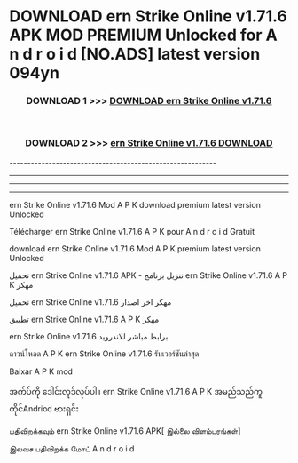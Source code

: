 # DOWNLOAD ern Strike Online v1.71.6 APK MOD PREMIUM Unlocked for A n d r o i d [NO.ADS] latest version 094yn 



<div align="center">

<h3>DOWNLOAD 1 >>> <a href="https://getmod2.web.app/?judul=ern Strike Online v1.71.6">DOWNLOAD ern Strike Online v1.71.6</a></h3><br>

<h3>DOWNLOAD 2 >>> <a href="https://getmod2.web.app/?judul=ern Strike Online v1.71.6">ern Strike Online v1.71.6 DOWNLOAD </a></h3>

</div>
----------------------------------------------------------

----------------------------------------------------------

----------------------------------------------------------

----------------------------------------------------------

ern Strike Online v1.71.6 Mod A P K download premium latest version Unlocked

Télécharger ern Strike Online v1.71.6 A P K pour A n d r o i d Gratuit

download ern Strike Online v1.71.6 Mod A P K premium latest version Unlocked

تحميل ern Strike Online v1.71.6 APK - تنزيل برنامج ern Strike Online v1.71.6 A P K مهكر

تحميل ern Strike Online v1.71.6 مهكر اخر اصدار

تطبيق ern Strike Online v1.71.6 A P K مهكر

ern Strike Online v1.71.6 برابط مباشر للاندرويد

ดาวน์โหลด A P K ern Strike Online v1.71.6 รับเวอร์ชันล่าสุด

Baixar A P K mod

အက်ပ်ကို ဒေါင်းလုဒ်လုပ်ပါ။ ern Strike Online v1.71.6 A P K အမည်သည်ကူကိုင်Andriod ဗားရှင်း

பதிவிறக்கவும் ern Strike Online v1.71.6 APK[ இல்லை விளம்பரங்கள்] 
 
இலவச பதிவிறக்க மோட் A n d r o i d




